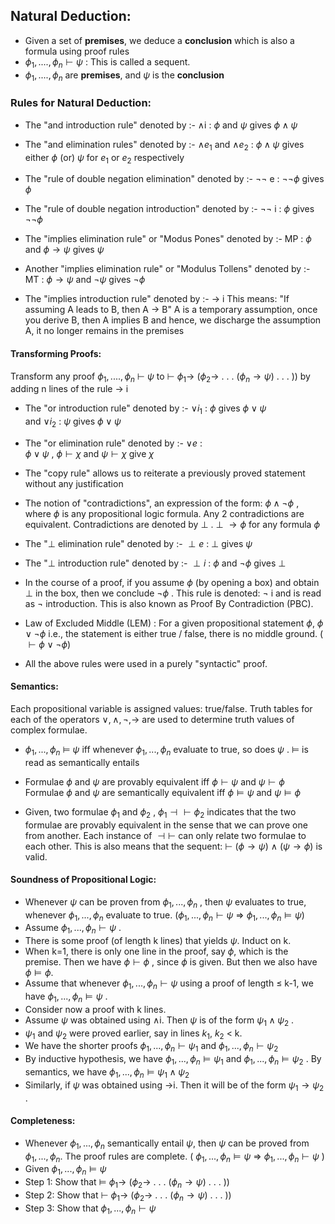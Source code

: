 ## Natural Deduction:

-  Given a set of **premises**, we deduce a **conclusion** which is also a formula using proof rules
-  $\phi_1,....,\phi_n \vdash \psi$  : This is called a sequent.   
-  $\phi_1,....,\phi_n$  are **premises**, and $\psi$ is the **conclusion** 

### Rules for Natural Deduction:

- The "and introduction rule" denoted by :-  $\land$i  :  $\phi$ and $\psi$  gives $\phi\land\psi$ 

- The "and elimination rules" denoted by :- $\land e_1$ and $\land e_2$  :  $\phi\land\psi$  gives either  $\phi$  (or)  $\psi$  for $e_1$ or $e_2$ respectively

- The "rule of double negation elimination" denoted by :-  $\neg\neg$ e  :  $\neg\neg\phi$  gives $\phi$

- The "rule of double negation introduction" denoted by :-  $\neg\neg$ i  :  $\phi$ gives $\neg\neg\phi$ 

- The "implies elimination rule" or "Modus Pones" denoted by :- MP :   $\phi$  and  $\phi\to\psi$  gives  $\psi$

- Another "implies elimination rule" or "Modulus Tollens" denoted by :- MT :  $\phi\to\psi$  and  $\neg \psi$  gives  $\neg \phi$ 

- The "implies introduction rule" denoted by :-  $\to$ i
This means:  "If assuming A leads to B, then  A $\to$ B"
A is a temporary assumption, once you derive B, then A implies B and hence, we discharge the assumption A, it no longer remains in the premises
#### Transforming Proofs:
Transform any proof  $\phi_1,....,\phi_n$ $\vdash$ $\psi$  to 
	$\vdash$ $\phi_1\to$ ($\phi_2\to$ . . . ($\phi_n\to\psi$) . . . ))  by adding n lines of the rule  $\to$ i



- The "or introduction rule" denoted by :-  $\lor i_1$  :   $\phi$  gives  $\phi \lor \psi$   
	and  $\lor i_2$  :  $\psi$  gives  $\phi\lor\psi$ 

- The "or elimination rule" denoted by :-  $\lor e$  :   
	$\phi\lor\psi$  ,  $\phi\vdash\chi$  and   $\psi\vdash\chi$   give   $\chi$

- The "copy rule" allows us to reiterate a previously proved statement without any justification

-  The notion of "contradictions", an expression of the form:  $\phi \land \neg\phi$ , where $\phi$ is any propositional logic formula. Any 2 contradictions are equivalent. Contradictions are denoted by $\perp$ . 
	$\perp$  $\to\phi$  for any formula $\phi$ 

 - The "$\perp$ elimination rule" denoted by :-  $\perp e$  :  $\perp$  gives  $\psi$ 
 
 - The  "$\perp$ introduction rule" denoted by :-  $\perp i$  :  $\phi$ and $\neg\phi$   gives   $\perp$ 

 -  In the course of a proof, if you assume $\phi$  (by opening a box) and obtain $\perp$ in the box, then we conclude $\neg\phi$ .  This rule is denoted:  $\neg$ i  and is read as  $\neg$ introduction. This is also known as Proof By Contradiction (PBC).
 
 -  Law of Excluded Middle (LEM) :  For a given propositional statement  $\phi$,  $\phi \lor \neg\phi$  i.e., the statement is either true / false, there is no middle ground. ( $\vdash \phi \lor \neg\phi$) 

 - All the above rules were used in a purely "syntactic" proof.
 
####  Semantics:
Each propositional variable is assigned values: true/false. Truth tables for each of the operators $\lor, \land, \neg, \to$ are used to determine truth values of complex formulae.

-   $\phi_1,...,\phi_n$  $\models$  $\psi$  iff whenever  $\phi_1,...,\phi_n$  evaluate to true, so does  $\psi$ .
	$\models$  is read as semantically entails

-  Formulae  $\phi$ and $\psi$  are provably equivalent  iff  $\phi\vdash\psi$  and  $\psi\vdash\phi$ 
	Formulae  $\phi$ and $\psi$  are semantically equivalent iff  $\phi\models\psi$ and $\psi\models\phi$ 

-  Given, two formulae $\phi_1$ and $\phi_2$ ,  $\phi_1 \dashv\vdash \phi_2$  indicates that the two formulae are provably equivalent in the sense that we can prove one from another.                  Each instance of $\dashv\vdash$ can only relate two formulae to each other.                                   This is also means that the sequent:   $\vdash$ ($\phi\to\psi$) $\land$ ($\psi\to\phi$)  is valid. 

#### Soundness of Propositional Logic:

-  Whenever $\psi$ can be proven from $\phi_1,...,\phi_n$ , then $\psi$ evaluates to true, whenever $\phi_1,...,\phi_n$ evaluate to true.  ($\phi_1,...,\phi_n\vdash\psi$  $\Rightarrow$ $\phi_1,...,\phi_n \models\psi$) 
-  Assume $\phi_1,...,\phi_n\vdash\psi$ .
-  There is some proof (of length k lines) that yields $\psi$. Induct on k.
-  When k=1, there is only one line in the proof, say $\phi$, which is the premise. Then we have $\phi\vdash\phi$ , since $\phi$ is given. But then we also have $\phi\models\phi$.
-  Assume that whenever $\phi_1,...,\phi_n\vdash\psi$ using a proof of length $\leq$ k-1, we have $\phi_1,...,\phi_n\models\psi$ .
-  Consider now a proof with k lines.
-  Assume $\psi$ was obtained using $\land$i. Then $\psi$ is of the form $\psi_1\land\psi_2$ .
-  $\psi_1$ and $\psi_2$ were proved earlier, say in lines $k_1$, $k_2$ < k.
-  We have the shorter proofs $\phi_1,...,\phi_n\vdash\psi_1$ and $\phi_1,...,\phi_n\vdash\psi_2$ 
-  By inductive hypothesis, we have $\phi_1,...,\phi_n\models\psi_1$ and $\phi_1,...,\phi_n\models\psi_2$ . By semantics, we have $\phi_1,...,\phi_n\models\psi_1\land\psi_2$ 
-  Similarly, if $\psi$ was obtained using $\to$i. Then it will be of the form $\psi_1\to\psi_2$ .

#### Completeness:

-  Whenever $\phi_1,...,\phi_n$ semantically entail $\psi$, then $\psi$ can be proved from $\phi_1,...,\phi_n$. The proof rules are complete.    ( $\phi_1,...,\phi_n\models\psi$ $\Rightarrow$ $\phi_1,...,\phi_n\vdash\psi$ )
-  Given $\phi_1,...,\phi_n\models\psi$
-  Step 1: Show that   $\models$ $\phi_1\to$ ($\phi_2\to$ . . . ($\phi_n\to\psi$) . . . )) 
-  Step 2: Show that   $\vdash$ $\phi_1\to$ ($\phi_2\to$ . . . ($\phi_n\to\psi$) . . . )) 
-  Step 3: Show that   $\phi_1,...,\phi_n\vdash\psi$ 